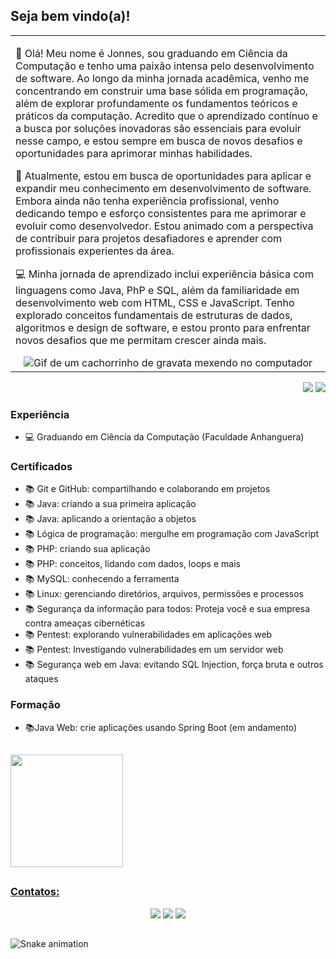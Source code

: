 ## Seja bem vindo(a)!

<p align="right">
<table width="100%">
<tr><td valign="top" width="50%">

👋 Olá! Meu nome é Jonnes, sou graduando em Ciência da Computação e tenho uma paixão intensa pelo desenvolvimento de software. Ao longo da minha jornada acadêmica, venho me concentrando em construir uma base sólida em programação, além de explorar profundamente os fundamentos teóricos e práticos da computação. Acredito que o aprendizado contínuo e a busca por soluções inovadoras são essenciais para evoluir nesse campo, e estou sempre em busca de novos desafios e oportunidades para aprimorar minhas habilidades.

📘 Atualmente, estou em busca de oportunidades para aplicar e expandir meu conhecimento em desenvolvimento de software. Embora ainda não tenha experiência profissional, venho dedicando tempo e esforço consistentes para me aprimorar e evoluir como desenvolvedor. Estou animado com a perspectiva de contribuir para projetos desafiadores e aprender com profissionais experientes da área.

💻 Minha jornada de aprendizado inclui experiência básica com linguagens como Java, PhP e SQL, além da familiaridade em desenvolvimento web com HTML, CSS e JavaScript. Tenho explorado conceitos fundamentais de estruturas de dados, algoritmos e design de software, e estou pronto para enfrentar novos desafios que me permitam crescer ainda mais.
  
<div align="center"> 
  <img src="https://i.giphy.com/media/v1.Y2lkPTc5MGI3NjExYzlhaTkwODhua2V0YmE3azlidGs0MTFpOXIzZzkzMnd4MzVhdmdjZyZlcD12MV9pbnRlcm5hbF9naWZfYnlfaWQmY3Q9Zw/HscDLzkO8EOTmgkhQP/giphy.gif" alt="Gif de um cachorrinho de gravata mexendo no computador">
</div>

</td></tr>
</table>
</p>

<p align="right">
<img src="https://views.whatilearened.today/views/github/jonnes-santos/views.svg"> <a href="https://github.com/jonnes-santos/"><img src="https://img.shields.io/github/followers/jonnes-santos?color=%234CC61E&label=GitHub%20Followers%20%3A"/></a>
</p>

### Experiência 
- 💻 Graduando em Ciência da Computação (Faculdade Anhanguera)
  
### Certificados
- 📚 Git e GitHub: compartilhando e colaborando em projetos
- 📚 Java: criando a sua primeira aplicação
- 📚 Java: aplicando a orientação a objetos
- 📚 Lógica de programação: mergulhe em programação com JavaScript
- 📚 PHP: criando sua aplicação
- 📚 PHP: conceitos, lidando com dados, loops e mais
- 📚 MySQL: conhecendo a ferramenta
- 📚 Linux: gerenciando diretórios, arquivos, permissões e processos
- 📚 Segurança da informação para todos: Proteja você e sua empresa contra ameaças cibernéticas
- 📚 Pentest: explorando vulnerabilidades em aplicações web
- 📚 Pentest: Investigando vulnerabilidades em um servidor web
- 📚 Segurança web em Java: evitando SQL Injection, força bruta e outros ataques
  
### Formação
- 📚Java Web: crie aplicações usando Spring Boot (em andamento)













##
<div>
  <a href="https://github.com/jonnes-santos">
  <img height="180em" src="https://github-readme-stats.vercel.app/api/top-langs/?username=jonnes-santos&layout=compact&langs_count=7&theme=dracula"/>
  
</div>

##
### Contatos:
<div align="center"> 
  <a href="https://www.instagram.com/john1santoz/" target="_blank"><img src="https://img.shields.io/badge/-Instagram-%23E4405F?style=for-the-badge&logo=instagram&logoColor=white" target="_blank"></a> 
  <a href = "mailto:jonnes.santos01@gmail.com"><img src="https://img.shields.io/badge/-Gmail-%23333?style=for-the-badge&logo=gmail&logoColor=white" target="_blank"></a>
  <a href="https://www.linkedin.com/in/jonnes-santos" target="_blank"><img src="https://img.shields.io/badge/-LinkedIn-%230077B5?style=for-the-badge&logo=linkedin&logoColor=white" target="_blank"></a> 
</div>

##
  ![Snake animation](https://github.com/camilafernanda/camilafernanda/blob/output/github-contribution-grid-snake.svg)
  

